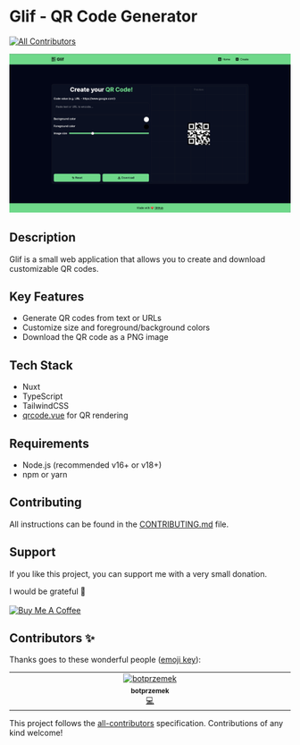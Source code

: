 # Glif - QR Code Generator
<!-- ALL-CONTRIBUTORS-BADGE:START - Do not remove or modify this section -->
[![All Contributors](https://img.shields.io/badge/all_contributors-1-orange.svg?style=flat-square)](#contributors-)
<!-- ALL-CONTRIBUTORS-BADGE:END -->

![Preview of Create page](./.github/assets/generator.png)

## Description

Glif is a small web application that allows you to create and download customizable QR codes.

## Key Features

- Generate QR codes from text or URLs
- Customize size and foreground/background colors
- Download the QR code as a PNG image

## Tech Stack

- Nuxt
- TypeScript
- TailwindCSS
- [qrcode.vue](https://github.com/scopewu/qrcode.vue) for QR rendering

## Requirements

- Node.js (recommended v16+ or v18+)
- npm or yarn

## Contributing

All instructions can be found in the [CONTRIBUTING.md](CONTRIBUTING.md) file.

## Support

If you like this project, you can support me with a very small donation.

I would be grateful 🥹
<br/>
<br/>
<a href="https://www.buymeacoffee.com/domenicotenace" target="_blank"><img src="https://cdn.buymeacoffee.com/buttons/v2/default-yellow.png" alt="Buy Me A Coffee" style="height: 60px !important;width: 217px !important;" ></a>

## Contributors ✨

Thanks goes to these wonderful people ([emoji key](https://allcontributors.org/docs/en/emoji-key)):

<!-- ALL-CONTRIBUTORS-LIST:START - Do not remove or modify this section -->
<!-- prettier-ignore-start -->
<!-- markdownlint-disable -->
<table>
  <tbody>
    <tr>
      <td align="center" valign="top" width="14.28%"><a href="http://notbyte.com"><img src="https://avatars.githubusercontent.com/u/92102878?v=4?s=100" width="100px;" alt="botprzemek"/><br /><sub><b>botprzemek</b></sub></a><br /><a href="https://github.com/DomeT99/glif/commits?author=botprzemek" title="Code">💻</a></td>
    </tr>
  </tbody>
</table>

<!-- markdownlint-restore -->
<!-- prettier-ignore-end -->

<!-- ALL-CONTRIBUTORS-LIST:END -->

This project follows the [all-contributors](https://github.com/all-contributors/all-contributors) specification. Contributions of any kind welcome!